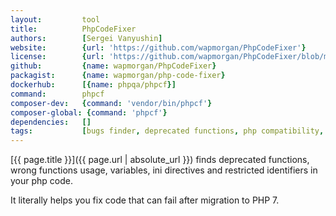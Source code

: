 ```yaml
---
layout:         tool
title:          PhpCodeFixer  
authors:        [Sergei Vanyushin]
website:        {url: 'https://github.com/wapmorgan/PhpCodeFixer'}
license:        {url: 'https://github.com/wapmorgan/PhpCodeFixer/blob/master/LICENSE', label: 'BSD 3-clause "New" or "Revised" License'}
github:         {name: wapmorgan/PhpCodeFixer}
packagist:      {name: wapmorgan/php-code-fixer}               
dockerhub:      [{name: phpqa/phpcf}]     
command:        phpcf 
composer-dev:   {command: 'vendor/bin/phpcf'} 
composer-global: {command: 'phpcf'} 
dependencies:   []
tags:           [bugs finder, deprecated functions, php compatibility, cli] 
---
```


[{{ page.title }}]({{ page.url | absolute_url }}) finds deprecated functions, wrong functions usage, variables, ini directives and restricted identifiers in your php code.
 
<!--more--> 

It literally helps you fix code that can fail after migration to PHP 7.
